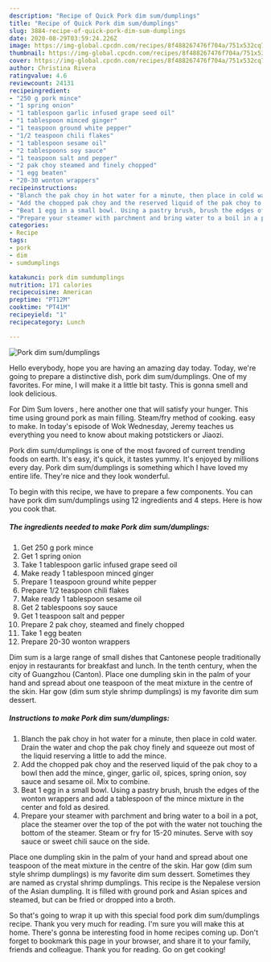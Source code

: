 ```yaml
---
description: "Recipe of Quick Pork dim sum/dumplings"
title: "Recipe of Quick Pork dim sum/dumplings"
slug: 3884-recipe-of-quick-pork-dim-sum-dumplings
date: 2020-08-29T03:59:24.226Z
image: https://img-global.cpcdn.com/recipes/8f488267476f704a/751x532cq70/pork-dim-sumdumplings-recipe-main-photo.jpg
thumbnail: https://img-global.cpcdn.com/recipes/8f488267476f704a/751x532cq70/pork-dim-sumdumplings-recipe-main-photo.jpg
cover: https://img-global.cpcdn.com/recipes/8f488267476f704a/751x532cq70/pork-dim-sumdumplings-recipe-main-photo.jpg
author: Christina Rivera
ratingvalue: 4.6
reviewcount: 24131
recipeingredient:
- "250 g pork mince"
- "1 spring onion"
- "1 tablespoon garlic infused grape seed oil"
- "1 tablespoon minced ginger"
- "1 teaspoon ground white pepper"
- "1/2 teaspoon chili flakes"
- "1 tablespoon sesame oil"
- "2 tablespoons soy sauce"
- "1 teaspoon salt and pepper"
- "2 pak choy steamed and finely chopped"
- "1 egg beaten"
- "20-30 wonton wrappers"
recipeinstructions:
- "Blanch the pak choy in hot water for a minute, then place in cold water. Drain the water and chop the pak choy finely and squeeze out most of the liquid reserving a little to add the mince."
- "Add the chopped pak choy and the reserved liquid of the pak choy to a bowl then add the mince, ginger, garlic oil, spices, spring onion, soy sauce and sesame oil. Mix to combine."
- "Beat 1 egg in a small bowl. Using a pastry brush, brush the edges of the wonton wrappers and add a tablespoon of the mince mixture in the center and fold as desired."
- "Prepare your steamer with parchment and bring water to a boil in a pot, place the steamer over the top of the pot with the water not touching the bottom of the steamer. Steam or fry for 15-20 minutes. Serve with soy sauce or sweet chili sauce on the side."
categories:
- Recipe
tags:
- pork
- dim
- sumdumplings

katakunci: pork dim sumdumplings 
nutrition: 171 calories
recipecuisine: American
preptime: "PT12M"
cooktime: "PT41M"
recipeyield: "1"
recipecategory: Lunch

---
```



![Pork dim sum/dumplings](https://img-global.cpcdn.com/recipes/8f488267476f704a/751x532cq70/pork-dim-sumdumplings-recipe-main-photo.jpg)

Hello everybody, hope you are having an amazing day today. Today, we're going to prepare a distinctive dish, pork dim sum/dumplings. One of my favorites. For mine, I will make it a little bit tasty. This is gonna smell and look delicious.

For Dim Sum lovers , here another one that will satisfy your hunger. This time using ground pork as main filling. Steam/fry method of cooking. easy to make. In today&#39;s episode of Wok Wednesday, Jeremy teaches us everything you need to know about making potstickers or Jiaozi.

Pork dim sum/dumplings is one of the most favored of current trending foods on earth. It's easy, it's quick, it tastes yummy. It's enjoyed by millions every day. Pork dim sum/dumplings is something which I have loved my entire life. They're nice and they look wonderful.


To begin with this recipe, we have to prepare a few components. You can have pork dim sum/dumplings using 12 ingredients and 4 steps. Here is how you cook that.

<!--inarticleads1-->

##### The ingredients needed to make Pork dim sum/dumplings:

1. Get 250 g pork mince
1. Get 1 spring onion
1. Take 1 tablespoon garlic infused grape seed oil
1. Make ready 1 tablespoon minced ginger
1. Prepare 1 teaspoon ground white pepper
1. Prepare 1/2 teaspoon chili flakes
1. Make ready 1 tablespoon sesame oil
1. Get 2 tablespoons soy sauce
1. Get 1 teaspoon salt and pepper
1. Prepare 2 pak choy, steamed and finely chopped
1. Take 1 egg beaten
1. Prepare 20-30 wonton wrappers


Dim sum is a large range of small dishes that Cantonese people traditionally enjoy in restaurants for breakfast and lunch. In the tenth century, when the city of Guangzhou (Canton). Place one dumpling skin in the palm of your hand and spread about one teaspoon of the meat mixture in the centre of the skin. Har gow (dim sum style shrimp dumplings) is my favorite dim sum dessert. 

<!--inarticleads2-->

##### Instructions to make Pork dim sum/dumplings:

1. Blanch the pak choy in hot water for a minute, then place in cold water. Drain the water and chop the pak choy finely and squeeze out most of the liquid reserving a little to add the mince.
1. Add the chopped pak choy and the reserved liquid of the pak choy to a bowl then add the mince, ginger, garlic oil, spices, spring onion, soy sauce and sesame oil. Mix to combine.
1. Beat 1 egg in a small bowl. Using a pastry brush, brush the edges of the wonton wrappers and add a tablespoon of the mince mixture in the center and fold as desired.
1. Prepare your steamer with parchment and bring water to a boil in a pot, place the steamer over the top of the pot with the water not touching the bottom of the steamer. Steam or fry for 15-20 minutes. Serve with soy sauce or sweet chili sauce on the side.


Place one dumpling skin in the palm of your hand and spread about one teaspoon of the meat mixture in the centre of the skin. Har gow (dim sum style shrimp dumplings) is my favorite dim sum dessert. Sometimes they are named as crystal shrimp dumplings. This recipe is the Nepalese version of the Asian dumpling. It is filled with ground pork and Asian spices and steamed, but can be fried or dropped into a broth. 

So that's going to wrap it up with this special food pork dim sum/dumplings recipe. Thank you very much for reading. I'm sure you will make this at home. There's gonna be interesting food in home recipes coming up. Don't forget to bookmark this page in your browser, and share it to your family, friends and colleague. Thank you for reading. Go on get cooking!
